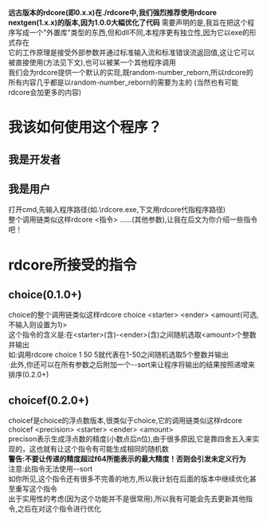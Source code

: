 **远古版本的rdcore(即0.x.x)在./rdcore中,我们强烈推荐使用rdcore nextgen(1.x.x)的版本,因为1.0.0大幅优化了代码**
需要声明的是,我旨在把这个程序写成一个"外置库"类型的东西,但和dll不同,本程序更有独立性,因为它以exe的形式存在<br>
它的工作原理是接受外部参数并通过标准输入流和标准错误流返回值,这让它可以被直接使用(方法见下文),也可以被某一个其他程序调用<br>
我们会为rdcore提供一个默认的实现,既random-number_reborn,所以rdcore的所有内容几乎都是以random-number_reborn的需要为主的
(当然也有可能rdcore会加更多的内容)
# 我该如何使用这个程序？
## 我是开发者
## 我是用户
打开cmd,先输入程序路径(如.\rdcore.exe,下文用rdcore代指程序路径)<br>
整个调用链类似这样rdcore <指令> ......(其他参数),让我在后文为你介绍一些指令吧！
# rdcore所接受的指令
## choice(0.1.0+)
choice的整个调用链类似这样rdcore choice \<starter\> \<ender\> \<amount(可选,不输入则设置为1)\><br>
这个指令的含义是:在\<starter\>(含)-\<ender\>(含)之间随机选取\<amount\>个整数并输出<br>
如:调用rdcore choice 1 50 5就代表在1-50之间随机选取5个整数并输出<br/>
·此外,你还可以在所有参数之后附加一个--sort来让程序将输出的结果按照递增来排序(0.2.0+)
## choicef(0.2.0+)
choicef是choice的浮点数版本,很类似于choice,它的调用链类似这样rdcore choicef \<precision\> \<starter\> \<ender\> \<amount\> <br>
precison表示生成浮点数的精度(小数点后n位),由于很多原因,它是靠四舍五入来实现的，这也就有让这个指令有可能生成相同的随机数 <br>
**警告:不要让传递的精度超过f64所能表示的最大精度！否则会引发未定义行为** <br>
注意:此指令无法使用--sort <br>
如你所见,这个指令还有很多不完善的地方,所以我计划在后面的版本中继续优化甚至重写这个指令<br>
出于实用性的考虑(因为这个功能并不是很常用),所以我有可能会先去更新其他指令,之后在对这个指令进行优化
